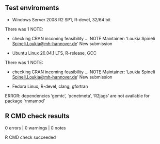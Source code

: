 ## Test enviroments

* Windows Server 2008 R2 SP1, R-devel, 32/64 bit

There was 1 NOTE: 
 * checking CRAN incoming feasibility ... NOTE
 Maintainer: ‘Loukia Spineli <Spineli.Loukia@mh-hannover.de>’
 New submission

* Ubuntu Linux 20.04.1 LTS, R-release, GCC

There was 1 NOTE: 
 * checking CRAN incoming feasibility ... NOTE
 Maintainer: ‘Loukia Spineli <Spineli.Loukia@mh-hannover.de>’
 New submission

*	Fedora Linux, R-devel, clang, gfortran

ERROR: dependencies ‘gemtc’, ‘pcnetmeta’, ‘R2jags’ are not available 
for package ‘rnmamod’

## R CMD check results

0 errors | 0 warnings | 0 notes

R CMD check succeeded
